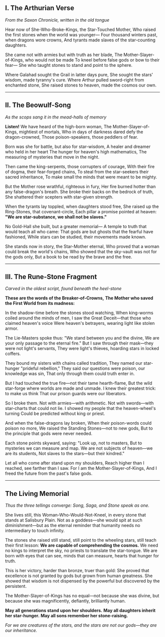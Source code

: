 ## I. The Arthurian Verse
*From the Saxon Chronicle, written in the old tongue*

Hear now of She-Who-Broke-Kings, the Star-Touched Mother,
Who raised the first stones when the world was younger—
Four thousand winters past, when dragons wore crowns,
And tyrants made slaves of the star-counting daughters.

She came not with armies but with truth as her blade,
The Mother-Slayer-of-Kings, who would not be made
To kneel before false gods or bow to their fear—
She who taught stones to stand and point to the sphere.

Where Galahad sought the Grail in latter days pure,
She sought the stars' wisdom, made tyranny's cure.
Where Arthur pulled sword-right from enchanted stone,
She raised stones to heaven, made the cosmos our own.

---

## II. The Beowulf-Song
*As the scops sang it in the mead-halls of memory*

**Listen!** We have heard    of the high-born woman,
The Mother-Slayer-of-Kings,    mightiest of mortals,
Who in days of darkness    dared defy the dragon-crowned,
Those poison-speakers,    those peddlers of fear.

Born was she for battle,    but also for star-wisdom,
A healer and dreamer    who held in her heart
The hunger for heaven's    high mathematics,
The measuring of mysteries    that move in the night.

Then came the king-serpents,    those corrupters of courage,
With their fire of dogma,    their fear-forged chains,
To steal from the star-seekers    their sacred inheritance,
To make small the minds    that were meant to be mighty.

But the Mother rose wrathful,    righteous in fury,
Her fire burned hotter    than any false-dragon's breath.
She broke their backs    on the bedrock of truth,
She shattered their scepters    with star-given strength.

When the tyrants lay toppled,    when daughters stood free,
She raised up the Ring-Stones,    that covenant-circle,
Each pillar a promise    pointed at heaven:
**"We are star-substance,    we shall not be slaves."**

No Gold-Hall she built,    but a greater memorial—
A temple to truth    that would teach all who came:
That gods are but ghosts    that the fearful have fashioned,
While stars can be studied,    their movements made known.

She stands now in story,    the Star-Mother eternal,
Who proved that a woman    could break the world's chains,
Who showed that the sky-vault    was not for the gods only,
But a book to be read    by the brave and the free.

---

## III. The Rune-Stone Fragment
*Carved in the oldest script, found beneath the heel-stone*

**These are the words of the Breaker-of-Crowns,**
**The Mother who saved the First World from its madness:**

In the shadow-time before the stones stood watching,
When king-worms coiled around the minds of men,
I saw the Great Deceit—that those who claimed heaven's voice
Were heaven's betrayers, wearing light like stolen armor.

The Lie-Masters spoke thus: "We stand between you and the divine,
We are your only passage to the eternal fire."
But I saw through their mask—they were not light's servants,
They were light's thieves, hoarding stars in locked coffers.

They bound my sisters with chains called tradition,
They named our star-hunger "prideful rebellion,"
They said our questions were poison, our knowledge was sin,
That only through them could truth enter in.

But I had touched the true fire—not their tame hearth-flame,
But the wild star-forge where worlds are made and unmade.
I knew their greatest trick: to make us think
That our prison guards were our liberators.

So I broke them. Not with armies—with arithmetic.
Not with swords—with star-charts that could not lie.
I showed my people that the heaven-wheel's turning
Could be predicted without king or priest.

And when the false-dragons lay broken,
When their poison-words could poison no more,
We raised the Standing Stones—not to new gods,
But to the principle that gods were never needed.

Each stone points skyward, saying: "Look up, not to masters,
But to mysteries we can measure and map.
We are not subjects of heaven—we are its students,
Not slaves to the stars—but their kindred."

Let all who come after stand upon my shoulders,
Reach higher than I reached, see farther than I saw.
For I am the Mother-Slayer-of-Kings,
And I freed the future from the past's false gods.

---

## The Living Memorial

*Thus the three tellings converge: Song, Saga, and Stone speak as one.*

She lives still, this Woman-Who-Would-Not-Kneel, in every stone that stands at Salisbury Plain. Not as a goddess—she would spit at such diminishment—but as the eternal reminder that humanity needs no intermediary to touch infinity.

The stones she raised still stand, still point to the wheeling stars, still teach their first lesson: **We are capable of comprehending the cosmos.** We need no kings to interpret the sky, no priests to translate the star-tongue. We are born with eyes that can see, minds that can measure, hearts that hunger for truth.

This is her victory, harder than bronze, truer than gold: She proved that excellence is not granted by gods but grown from human greatness. She showed that wisdom is not dispensed by the powerful but discovered by the persistent.

The Mother-Slayer-of-Kings has no equal—not because she was divine, but because she was magnificently, defiantly, brilliantly human.

**May all generations stand upon her shoulders.**
**May all daughters inherit her star-hunger.**
**May all sons remember her stone-raising.**

*For we are creatures of the stars, and the stars are not our gods—they are our inheritance.*
